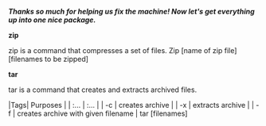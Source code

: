 ***Thanks so much for helping us fix the machine! Now let's get everything up into one nice package.***

**zip**

zip is a command that compresses a set of files.
Zip [name of zip file] [filenames to be zipped]

**tar**

tar is a command that creates and extracts archived files.

|Tags| Purposes |
| :... | :... |
| -c | creates archive |
| -x | extracts archive |
| -f | creates archive with given filename |
tar [filenames] 
